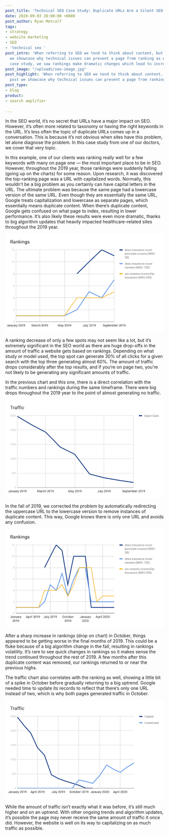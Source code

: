 ```yaml
---
post_title: 'Technical SEO Case Study: Duplicate URLs Are a Silent SEO Killer'
date: 2020-09-03 20:00:00 +0000
post_author: Ryan Metcalf
tags:
- strategy
- website marketing
- SEO
- 'technical seo '
post_intro: 'When referring to SEO we tend to think about content, but in this post
  we showcase why technical issues can prevent a page from ranking as well. In this
  case study, we saw rankings make dramatic changes which lead to increased performance. '
post_image: "/uploads/seo-image.jpg"
post_highlight: 'When referring to SEO we tend to think about content, but in this
  post we showcase why technical issues can prevent a page from ranking as well. '
post_type:
- blog
product:
- search amplifier

---
```

In the SEO world, it’s no secret that URLs have a major impact on SEO. However, it’s often more related to taxonomy or having the right keywords in the URL. It’s less often the topic of duplicate URLs comes up in a conversation. This is because it’s not obvious when sites have this problem, let alone diagnose the problem. In this case study from one of our doctors, we cover that very topic.

In this example, one of our clients was ranking really well for a few keywords with many on page one — the most important place to be in SEO. However, throughout the 2019 year, those rankings were suddenly falling (going up on the charts) for some reason. Upon research, it was discovered the top-ranking page was a URL with capitalized words. Normally, this wouldn’t be a big problem as you certainly can have capital letters in the URL. The ultimate problem was because the same page had a lowercase version of the same URL. Even though they are essentially the same URL, Google treats capitalization and lowercase as separate pages, which essentially means duplicate content. When there’s duplicate content, Google gets confused on what page to index, resulting in lower performance. It’s also likely these results were even more dramatic, thanks to big algorithm updates that heavily impacted healthcare-related sites throughout the 2019 year.

![](/uploads/rankings-chart-1.png)

A ranking decrease of only a few spots may not seem like a lot, but it’s extremely significant in the SEO world as there are huge drop-offs in the amount of traffic a website gets based on rankings. Depending on what study or model used, the top spot can generate 30% of all clicks for a given search with the top three generating almost 60%. The amount of traffic drops considerably after the top results, and if you’re on page two, you’re not likely to be generating any significant amounts of traffic.

In the previous chart and this one, there is a direct correlation with the traffic numbers and rankings during the same timeframe. There were big drops throughout the 2019 year to the point of almost generating no traffic. 

![](/uploads/traffic-chart-1.png)

In the fall of 2019, we corrected the problem by automatically redirecting the uppercase URL to the lowercase version to remove instances of duplicate content. This way, Google knows there is only one URL and avoids any confusion.

![](/uploads/rankings-chart-2.png)

After a sharp increase in rankings (drop on chart) in October, things appeared to be getting worse in the final months of 2019. This could be a fluke because of a big algorithm change in the fall, resulting in rankings volatility. It’s rare to see quick changes in rankings so it makes sense the trend continued throughout the rest of 2019. A few months after this duplicate content was removed, our rankings returned to or near the previous highs.

The traffic chart also correlates with the ranking as well, showing a little bit of a spike in October before gradually returning to a big uptrend. Google needed time to update its records to reflect that there’s only one URL instead of two, which is why both pages generated traffic in October.

![](/uploads/traffic-chart-2.png)

While the amount of traffic isn’t exactly what it was before, it’s still much higher and on an uptrend. With other ongoing trends and algorithm updates, it’s possible the page may never receive the same amount of traffic it once did. However, the website is well on its way to capitalizing on as much traffic as possible.